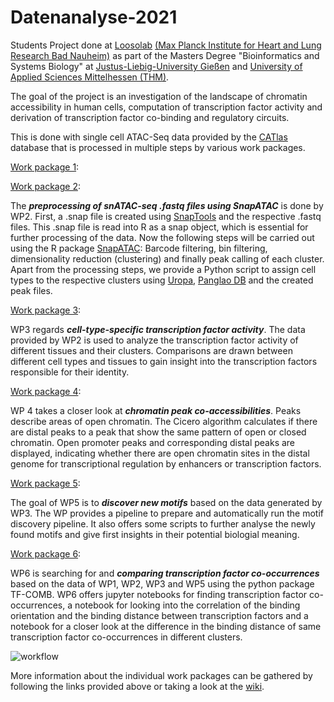 # Datenanalyse-2021

Students Project done at [Loosolab](https://github.molgen.mpg.de/pages/loosolab/www/index.html) [(Max Planck Institute for Heart and Lung Research Bad Nauheim)](https://www.mpi-hlr.de/2778/en) as part of the Masters Degree "Bioinformatics and Systems Biology" at [Justus-Liebig-University Gießen](https://www.uni-giessen.de/welcome) and [University of Applied Sciences Mittelhessen (THM)](https://www.thm.de/site/en/). 

The goal of the project is an investigation of the landscape of chromatin accessibility in human cells, computation of transcription factor activity and derivation of transcription factor co-binding and regulatory circuits.

This is done with single cell ATAC-Seq data provided by the [CATlas](http://catlas.org/humanenhancer/#!/) database that is processed in multiple steps by various work packages. 

[Work package 1](https://github.com/loosolab/Datenanalyse-2021/tree/main/wp1/):


[Work package 2](https://github.com/loosolab/Datenanalyse-2021/tree/main/wp2/):

The ***preprocessing of snATAC-seq .fastq files using SnapATAC*** is done by WP2. First, a .snap file is created using [SnapTools](https://github.com/r3fang/SnapTools) and the respective .fastq files. This .snap file is read into R as a snap object, which is essential for further processing of the data. Now the following steps will be carried out using the R package [SnapATAC](https://github.com/r3fang/SnapATAC): Barcode filtering, bin filtering, dimensionality reduction (clustering) and finally peak calling of each cluster.
Apart from the processing steps, we provide a Python script to assign cell types to the respective clusters using [Uropa](https://github.com/loosolab/UROPA), [Panglao DB](https://panglaodb.se) and the created peak files.

[Work package 3](https://github.com/loosolab/Datenanalyse-2021/tree/main/wp3):

WP3 regards ***cell-type-specific transcription factor activity***. 
The data provided by WP2 is used to analyze the transcription factor activity of different tissues and their clusters.
Comparisons are drawn between different cell types and tissues to gain insight into the transcription factors responsible for their identity. 

[Work package 4](https://github.com/loosolab/Datenanalyse-2021/tree/main/wp4/):

WP 4 takes a closer look at ***chromatin peak co-accessibilities***. Peaks describe areas of open chromatin. The Cicero algorithm calculates if there are distal peaks to a peak that show the same pattern of open or closed chromatin. Open promoter peaks and corresponding distal peaks are displayed, indicating whether there are open chromatin sites in the distal genome for transcriptional regulation by enhancers or transcription factors.


[Work package 5](https://github.com/loosolab/Datenanalyse-2021/tree/main/wp5/):

The goal of WP5 is to ***discover new motifs*** based on the data generated by WP3.
The WP provides a pipeline to prepare and automatically run the motif discovery pipeline. 
It also offers some scripts to further analyse the newly found motifs and give first insights in their potential biologial meaning.

[Work package 6](https://github.com/loosolab/Datenanalyse-2021/tree/main/wp6/):

WP6 is searching for and ***comparing transcription factor co-occurrences*** based on the data of WP1, WP2, WP3 and WP5 using the python package TF-COMB. WP6 offers jupyter notebooks for finding transcription factor co-occurrences, a notebook for looking into the correlation of the binding orientation and the binding distance between transcription factors and a notebook for a closer look at the difference in the binding distance of same transcription factor co-occurrences in different clusters.

![workflow](https://user-images.githubusercontent.com/81377794/160153768-db0006b2-85a2-41dc-baca-fce3c1250334.png)

More information about the individual work packages can be gathered by following the links provided above or taking a look at the [wiki](https://github.com/loosolab/Datenanalyse-2021/wiki).
